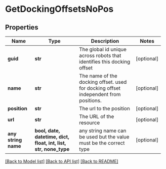 # GetDockingOffsetsNoPos


## Properties
Name | Type | Description | Notes
------------ | ------------- | ------------- | -------------
**guid** | **str** | The global id unique across robots that identifies this docking offset | [optional] 
**name** | **str** | The name of the docking offset. used for docking offset independent from positions. | [optional] 
**position** | **str** | The url to the position | [optional] 
**url** | **str** | The URL of the resource | [optional] 
**any string name** | **bool, date, datetime, dict, float, int, list, str, none_type** | any string name can be used but the value must be the correct type | [optional]

[[Back to Model list]](../README.md#documentation-for-models) [[Back to API list]](../README.md#documentation-for-api-endpoints) [[Back to README]](../README.md)


